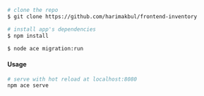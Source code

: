 

``` bash
# clone the repo
$ git clone https://github.com/harimakbul/frontend-inventory

# install app's dependencies
$ npm install

$ node ace migration:run
```


#### Usage

``` bash
# serve with hot reload at localhost:8080
npm ace serve

```
